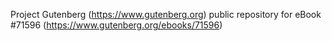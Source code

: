Project Gutenberg (https://www.gutenberg.org) public repository
for eBook #71596 (https://www.gutenberg.org/ebooks/71596)
